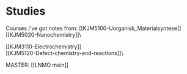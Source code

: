 # Studies

Courses I've got notes from:
[[KJM5100-Uorganisk_Materialsyntese]]\
[[KJM5020-Nanochemistry]]\

[[KJM3110-Electrochemistry]]\
[[KJM5120-Defect-chemistry-and-reactions]]\

MASTER: [[LNMO main]]